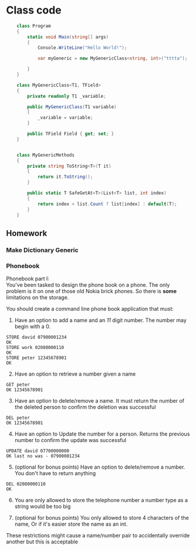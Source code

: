 # Class code
```cs
    class Program
    {
        static void Main(string[] args)
        {
            Console.WriteLine("Hello World!");

            var myGeneric = new MyGenericClass<string, int>("tttta");

        }
    }

    class MyGenericClass<T1, TField>
    {
        private readonly T1 _variable;

        public MyGenericClass(T1 variable)
        {
            _variable = variable;
        }

        public TField Field { get; set; }
    }


    class MyGenericMethods
    {
        private string ToString<T>(T it)
        {
            return it.ToString();
        }

        public static T SafeGetAt<T>(List<T> list, int index)
        {
            return index < list.Count ? list[index] : default(T);
        }
    }
```

## Homework
### Make Dictionary Generic
### Phonebook

Phonebook part I:  
You've been tasked to design the phone book on a phone. 
The only problem is it on one of those old Nokia brick phones. So there is **some** limitations on the storage.


You should create a command line phone book application that must:
1. Have an option to add a name and an *11* digit number. The number may begin with a 0.
```
STORE david 07900001234
OK
STORE work 02080000110
OK
STORE peter 12345678901
OK
```
2. Have an option to retrieve a number given a name
```
GET peter
OK 12345678901
```
3. Have an option to delete/remove a name. It must return the number of the deleted person to confirm the deletion was successful
```
DEL peter
OK 12345678901
```
4. Have an option to Update the number for a person. Returns the previous number to confirm the update was successful  
```
UPDATE david 07700000000
OK last no was - 07900001234
```

5. (optional for bonus points) Have an option to delete/remove a number. You don't have to return anything
```
DEL 02080000110
OK
```

6. You are only allowed to store the telephone number a number type as a string would be too big  

7.  (optional for bonus points) You only allowed to store 4 characters of the name, Or if it's easier store the name as an int.




These restrictions might cause a name/number pair to accidentally override another but this is acceptable  
